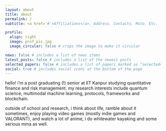 ```yaml
---
layout: about
title: about
permalink: /
subtitle: <a href='#'>Affiliations</a>. Address. Contacts. Moto. Etc.

profile:
  align: right
  image: prof_pic.jpg
  image_circular: false # crops the image to make it circular

news: false # includes a list of news items
latest_posts: false # includes a list of the newest posts
selected_papers: false # includes a list of papers marked as "selected={true}"
social: true # includes social icons at the bottom of the page
---
```


hello! i’m a post graduating (!) senior at IIT Kanpur studying quantitative finance and risk management. my research interests include quantum science, multimodal machine learning, protocols, frameworks and blockchain.

outside of school and research, i think about life, ramble about it sometimes, enjoy playing video games (mostly indie games and VALORANT), and watch a lot of anime, i do whitewater kayaking and some serious mma as well.
